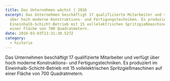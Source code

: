 ```yaml
---
title: Das Unternehmen wächst | 2016
excerpt: Das Unternehmen beschäftigt 17 qualifizierte Mitarbeiter und verfügt
  über hoch moderne Konstruktions- und Fertigungstechniken. Es produziert im
  Eineinhalb-Schicht-Betrieb mit 15 vollelektrischen Spritzgießmaschinen auf
  einer Fläche von 700 Quadratmetern.
date: 2016-03-03T13:31:30.527Z
category: 
  - historie
---
```

Das Unternehmen beschäftigt 17 qualifizierte Mitarbeiter und verfügt über hoch moderne Konstruktions- und Fertigungstechniken. Es produziert im Eineinhalb-Schicht-Betrieb mit 15 vollelektrischen Spritzgießmaschinen auf einer Fläche von 700 Quadratmetern.